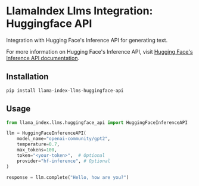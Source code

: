 # LlamaIndex Llms Integration: Huggingface API

Integration with Hugging Face's Inference API for generating text.

For more information on Hugging Face's Inference API, visit [Hugging Face's Inference API documentation](https://huggingface.co/docs/api-inference/quicktour).

## Installation

```shell
pip install llama-index-llms-huggingface-api
```

## Usage

```python
from llama_index.llms.huggingface_api import HuggingFaceInferenceAPI

llm = HuggingFaceInferenceAPI(
    model_name="openai-community/gpt2",
    temperature=0.7,
    max_tokens=100,
    token="<your-token>",  # Optional
    provider="hf-inference", # Optional
)

response = llm.complete("Hello, how are you?")
```
